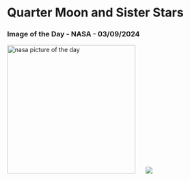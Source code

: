# Quarter Moon and Sister Stars
### Image of the Day - NASA - 03/09/2024
<img src="https://apod.nasa.gov/apod/image/2409/MoonPleiades_Dyer_960.jpg" alt="nasa picture of the day" width="300"/>&nbsp; &nbsp; &nbsp; <img src="https://github-readme-streak-stats.herokuapp.com/?user=tempo-riz&theme=tokyonight" >
 
 
 
 
 
 
 
 
 
 
 
 
 
 
 
 
 
 
 
 
 
